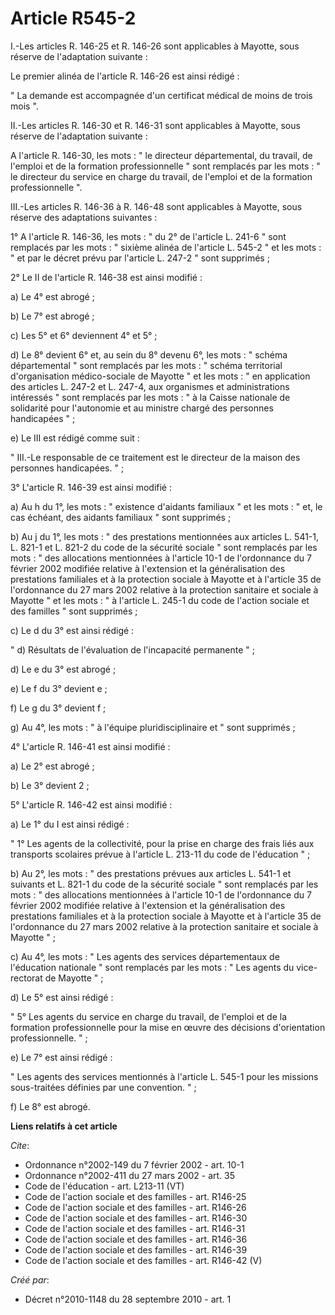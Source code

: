 # Article R545-2

I.-Les articles R. 146-25 et R. 146-26 sont applicables à Mayotte, sous réserve de l'adaptation suivante : 

Le premier alinéa de l'article R. 146-26 est ainsi rédigé : 

" La demande est accompagnée d'un certificat médical de moins de trois mois ". 

II.-Les articles R. 146-30 et R. 146-31 sont applicables à Mayotte, sous réserve de l'adaptation suivante : 

A l'article R. 146-30, les mots : " le directeur départemental, du travail, de l'emploi et de la formation professionnelle "
sont remplacés par les mots : " le directeur du service en charge du travail, de l'emploi et de la formation professionnelle
". 

III.-Les articles R. 146-36 à R. 146-48 sont applicables à Mayotte, sous réserve des adaptations suivantes : 

1° A l'article R. 146-36, les mots : " du 2° de l'article L. 241-6 " sont remplacés par les mots : " sixième alinéa de
l'article L. 545-2 " et les mots : " et par le décret prévu par l'article L. 247-2 " sont supprimés ; 

2° Le II de l'article R. 146-38 est ainsi modifié : 

a) Le 4° est abrogé ; 

b) Le 7° est abrogé ; 

c) Les 5° et 6° deviennent 4° et 5° ; 

d) Le 8° devient 6° et, au sein du 8° devenu 6°, les mots : " schéma départemental " sont remplacés par les mots : " schéma
territorial d'organisation médico-sociale de Mayotte " et les mots : " en application des articles L. 247-2 et L. 247-4, aux
organismes et administrations intéressés " sont remplacés par les mots : " à la Caisse nationale de solidarité pour
l'autonomie et au ministre chargé des personnes handicapées " ; 

e) Le III est rédigé comme suit : 

" III.-Le responsable de ce traitement est le directeur de la maison des personnes handicapées. " ; 

3° L'article R. 146-39 est ainsi modifié : 

a) Au h du 1°, les mots : " existence d'aidants familiaux " et les mots : " et, le cas échéant, des aidants familiaux " sont
supprimés ; 

b) Au j du 1°, les mots : " des prestations mentionnées aux articles L. 541-1, L. 821-1 et L. 821-2 du code de la sécurité
sociale " sont remplacés par les mots : " des allocations mentionnées à l'article 10-1 de l'ordonnance du 7 février 2002
modifiée relative à l'extension et la généralisation des prestations familiales et à la protection sociale à Mayotte et à
l'article 35 de l'ordonnance du 27 mars 2002 relative à la protection sanitaire et sociale à Mayotte " et les mots : " à
l'article L. 245-1 du code de l'action sociale et des familles " sont supprimés ; 

c) Le d du 3° est ainsi rédigé : 

" d) Résultats de l'évaluation de l'incapacité permanente " ; 

d) Le e du 3° est abrogé ; 

e) Le f du 3° devient e ; 

f) Le g du 3° devient f ; 

g) Au 4°, les mots : " à l'équipe pluridisciplinaire et " sont supprimés ; 

4° L'article R. 146-41 est ainsi modifié : 

a) Le 2° est abrogé ; 

b) Le 3° devient 2 ; 

5° L'article R. 146-42 est ainsi modifié : 

a) Le 1° du I est ainsi rédigé : 

" 1° Les agents de la collectivité, pour la prise en charge des frais liés aux transports scolaires prévue à l'article L.
213-11 du code de l'éducation " ; 

b) Au 2°, les mots : " des prestations prévues aux articles L. 541-1 et suivants et L. 821-1 du code de la sécurité sociale "
sont remplacés par les mots : " des allocations mentionnées à l'article 10-1 de l'ordonnance du 7 février 2002 modifiée
relative à l'extension et la généralisation des prestations familiales et à la protection sociale à Mayotte et à l'article 35
de l'ordonnance du 27 mars 2002 relative à la protection sanitaire et sociale à Mayotte " ; 

c) Au 4°, les mots : " Les agents des services départementaux de l'éducation nationale " sont remplacés par les mots : " Les
agents du vice-rectorat de Mayotte " ; 

d) Le 5° est ainsi rédigé : 

" 5° Les agents du service en charge du travail, de l'emploi et de la formation professionnelle pour la mise en œuvre des
décisions d'orientation professionnelle. " ; 

e) Le 7° est ainsi rédigé : 

" Les agents des services mentionnés à l'article L. 545-1 pour les missions sous-traitées définies par une convention. " ; 

f) Le 8° est abrogé.

**Liens relatifs à cet article**

_Cite_:

  - Ordonnance n°2002-149 du 7 février 2002 - art. 10-1
  - Ordonnance n°2002-411 du 27 mars 2002 - art. 35
  - Code de l'éducation - art. L213-11 (VT)
  - Code de l'action sociale et des familles - art. R146-25
  - Code de l'action sociale et des familles - art. R146-26
  - Code de l'action sociale et des familles - art. R146-30
  - Code de l'action sociale et des familles - art. R146-31
  - Code de l'action sociale et des familles - art. R146-36
  - Code de l'action sociale et des familles - art. R146-39
  - Code de l'action sociale et des familles - art. R146-42 (V)

_Créé par_:

  - Décret n°2010-1148 du 28 septembre 2010 - art. 1
